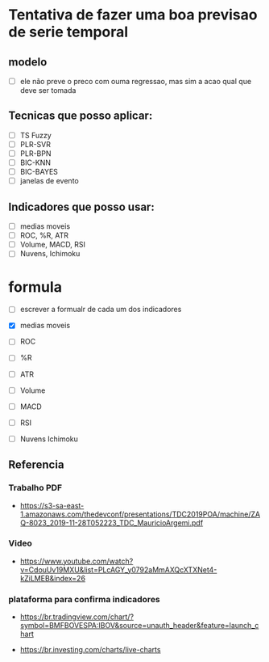 # Tentativa de fazer uma boa previsao de serie temporal

## modelo
- [ ] ele não preve o preco com ouma regressao, mas sim a acao qual que deve ser tomada

## Tecnicas que posso aplicar:
- [ ] TS Fuzzy
- [ ] PLR-SVR
- [ ] PLR-BPN
- [ ] BIC-KNN
- [ ] BIC-BAYES
- [ ] janelas de evento

## Indicadores que posso usar:
- [ ] medias moveis
- [ ] ROC, %R, ATR
- [ ] Volume, MACD, RSI
- [ ] Nuvens, Ichimoku

# formula
- [ ] escrever a formualr de cada um dos indicadores
- [x] medias moveis
- [ ] ROC
- [ ] %R
- [ ] ATR
- [ ] Volume
- [ ] MACD
- [ ] RSI
- [ ] Nuvens Ichimoku





## Referencia
### Trabalho PDF
* https://s3-sa-east-1.amazonaws.com/thedevconf/presentations/TDC2019POA/machine/ZAQ-8023_2019-11-28T052223_TDC_MauricioArgemi.pdf

### Video
* https://www.youtube.com/watch?v=CdouUv19MXU&list=PLcAGY_y0792aMmAXQcXTXNet4-kZiLMEB&index=26

### plataforma para confirma indicadores
* https://br.tradingview.com/chart/?symbol=BMFBOVESPA:IBOV&source=unauth_header&feature=launch_chart

* https://br.investing.com/charts/live-charts